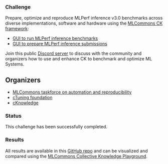 ### Challenge

Prepare, optimize and reproduce MLPerf inference v3.0 benchmarks across diverse implementations, software and hardware
using the [MLCommons CK framework](https://github.com/mlcommons/ck):

* [GUI to run MLPerf inference benchmarks](https://cknowledge.org/mlperf-inference-gui)
* [GUI to prepare MLPerf inference submissions](https://cknowledge.org/mlperf-inference-submission-gui)

Join this public [Discord server](https://discord.gg/JjWNWXKxwT) to discuss with the community and organizers
how to use and enhance CK to benchmark and optimize ML Systems.

## Organizers

* [MLCommons taskforce on automation and reproducibility](https://cKnowledge.org/mlcommons-taskforce)
* [cTuning foundation](https://cTuning.org)
* [cKnowledge](https://cKnowledge.org)

### Status

This challenge has been successfully completed.

### Results

All results are available in this [GitHub repo](https://github.com/ctuning/cm_inference_results)
and can be visualized and compared using the [MLCommons Collective Knowledge Playground](https://access.cknowledge.org/playground/?action=experiments&tags=mlperf-inference,v3.0).
